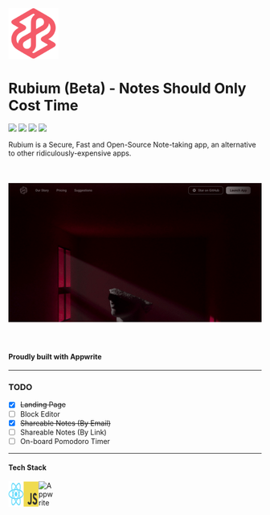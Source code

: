  <img height="100" src="/public/rubium-logomark.svg"/>

# Rubium (Beta) - Notes Should Only Cost Time

![](https://img.shields.io/badge/Beta-white)
![](https://img.shields.io/badge/Note_Taking-App-f45b69)
![](https://img.shields.io/github/issues/t4zzlerdeveloper/rubium?color=f45b69)
![](https://img.shields.io/github/license/t4zzlerdeveloper/rubium?color=f45b69)

Rubium is a Secure, Fast and Open-Source Note-taking app, an alternative to other ridiculously-expensive apps. 

  <img style="object-fit:contain" height="350" src="/src/assets/screenshots/landing.gif"/>

#### Proudly built with Appwrite

---

### TODO

- [x] ~~Landing Page~~
- [ ] Block Editor
- [X] ~~Shareable Notes (By Email)~~
- [ ] Shareable Notes (By Link)
- [ ] On-board Pomodoro Timer

---

#### Tech Stack
<div style="display:flex;">
  <img width="30" src="https://github.com/devicons/devicon/raw/master/icons/react/react-original.svg"/>
  <img width="30" src="https://github.com/devicons/devicon/raw/master/icons/javascript/javascript-original.svg"/>
  <img width="30" alt="Appwrite" src="https://appwrite.io/assets/logomark/logo.svg"/>
</div>


